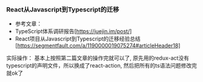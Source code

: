 ### React从Javascript到Typescript的迁移
- 参考文章：
- TypeScript体系调研报告[https://juejin.im/post/]
- React项目从Javascript到Typescript的迁移经验总结[https://segmentfault.com/a/1190000019075274#articleHeader18]

实际操作：
基本上按照第二篇文章的操作完就可以了, 原先用的redux-act没有typescript的声明文件，所以换成了react-action, 然后把所有的ts语法问题修改完就ok了
